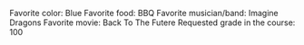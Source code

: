 Favorite color: Blue
Favorite food: BBQ
Favorite musician/band: Imagine Dragons
Favorite movie: Back To The Futere
Requested grade in the course: 100
